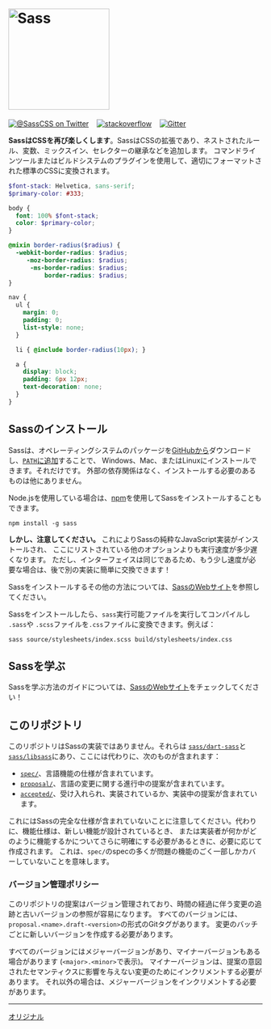 <h1><img width="200px" alt="Sass" src="https://rawgit.com/sass/sass-site/master/source/assets/img/logos/logo.svg" /></h1>

[![@SassCSS on Twitter](https://img.shields.io/twitter/follow/SassCSS?label=%40SassCSS&style=social)](https://twitter.com/SassCSS)
&nbsp;&nbsp;
[![stackoverflow](https://img.shields.io/stackexchange/stackoverflow/t/sass?label=Sass%20questions&logo=stackoverflow&style=social)](https://stackoverflow.com/questions/tagged/sass)
&nbsp;&nbsp;
[![Gitter](https://img.shields.io/gitter/room/sass/sass?label=chat&logo=gitter&style=social)](https://gitter.im/sass/sass?utm_source=badge&utm_medium=badge&utm_campaign=pr-badge)

**SassはCSSを再び楽しくします**。SassはCSSの拡張であり、ネストされたルール、変数、ミックスイン、セレクターの継承などを追加します。
コマンドラインツールまたはビルドシステムのプラグインを使用して、適切にフォーマットされた標準のCSSに変換されます。

```scss
$font-stack: Helvetica, sans-serif;
$primary-color: #333;

body {
  font: 100% $font-stack;
  color: $primary-color;
}

@mixin border-radius($radius) {
  -webkit-border-radius: $radius;
     -moz-border-radius: $radius;
      -ms-border-radius: $radius;
          border-radius: $radius;
}

nav {
  ul {
    margin: 0;
    padding: 0;
    list-style: none;
  }

  li { @include border-radius(10px); }

  a {
    display: block;
    padding: 6px 12px;
    text-decoration: none;
  }
}
```

## Sassのインストール

Sassは、オペレーティングシステムのパッケージを[GitHubから][]ダウンロードし、[`PATH`に追加][PATH]することで、
Windows、Mac、またはLinuxにインストールできます。それだけです。
外部の依存関係はなく、インストールする必要のあるものは他にありません。

[GitHubから]: https://github.com/sass/dart-sass/releases
[PATH]: https://katiek2.github.io/path-doc/

Node.jsを使用している場合は、[npm][]を使用してSassをインストールすることもできます。

[npm]: https://www.npmjs.com/

```
npm install -g sass
```

**しかし、注意してください。** これによりSassの純粋なJavaScript実装がインストールされ、
ここにリストされている他のオプションよりも実行速度が多少遅くなります。
ただし、インターフェイスは同じであるため、もう少し速度が必要な場合は、後で別の実装に簡単に交換できます！

Sassをインストールするその他の方法については、[SassのWebサイト](https://sass-lang.com/install)を参照してください。

Sassをインストールしたら、`sass`実行可能ファイルを実行してコンパイルし
`.sass`や `.scss`ファイルを`.css`ファイルに変換できます。例えば：

```
sass source/stylesheets/index.scss build/stylesheets/index.css
```

## Sassを学ぶ

Sassを学ぶ方法のガイドについては、[SassのWebサイト](https://sass-lang.com/guide)をチェックしてください！

## このリポジトリ

このリポジトリはSassの実装ではありません。それらは
[`sass/dart-sass`][]と[`sass/libsass`][]にあり、ここには代わりに、次のものが含まれます：

[`sass/dart-sass`]: https://github.com/sass/dart-sass
[`sass/libsass`]: https://github.com/sass/libsass

* [`spec/`][]、言語機能の仕様が含まれています。
* [`proposal/`][]、言語の変更に関する進行中の提案が含まれています。
* [`accepted/`][]、受け入れられ、実装されているか、実装中の提案が含まれています。

[`spec/`]: https://github.com/sass/sass/tree/master/spec
[`proposal/`]: https://github.com/sass/sass/tree/master/proposal
[`accepted/`]: https://github.com/sass/sass/tree/master/accepted

これにはSassの完全な仕様が含まれていないことに注意してください。代わりに、機能仕様は、新しい機能が設計されているとき、
または実装者が何かがどのように機能するかについてさらに明確にする必要があるときに、必要に応じて作成されます。
これは、`spec/`のspecの多くが問題の機能のごく一部しかカバーしていないことを意味します。

### バージョン管理ポリシー

このリポジトリの提案はバージョン管理されており、時間の経過に伴う変更の追跡と古いバージョンの参照が容易になります。
すべてのバージョンには、`proposal.<name>.draft-<version>`の形式のGitタグがあります。
変更のバッチごとに新しいバージョンを作成する必要があります。

すべてのバージョンにはメジャーバージョンがあり、マイナーバージョンもある場合があります (`<major>.<minor>`で表示)。
マイナーバージョンは、提案の意図されたセマンティクスに影響を与えない変更のためにインクリメントする必要があります。
それ以外の場合は、メジャーバージョンをインクリメントする必要があります。

---
[オリジナル](https://github.com/sass/sass/blob/master/README.md)
